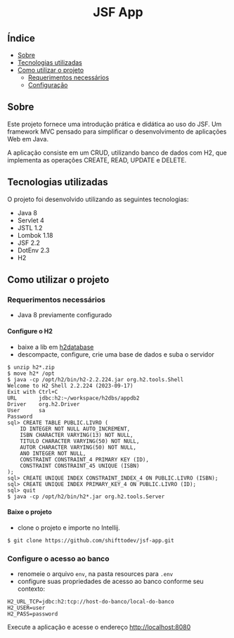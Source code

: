 
<div style="text-align: center">
    <h1 style="text-align: center">JSF App</h1>
</div>

## Índice

- [Sobre](#sobre)
- [Tecnologias utilizadas](#tecnologias-utilizadas)
- [Como utilizar o projeto](#como-utilizar-o-projeto)
    - [Requerimentos necessários](#requerimentos-necessários)
    - [Configuração](#configuração)
         
## Sobre

Este projeto fornece uma introdução prática e didática ao uso do JSF. Um framework 
MVC pensado para simplificar o desenvolvimento de aplicações Web em Java. 

A aplicação consiste em um CRUD, utilizando banco de dados com H2, que implementa as operações CREATE, READ, UPDATE e DELETE.


## Tecnologias utilizadas

O projeto foi desenvolvido utilizando as seguintes tecnologias:

- Java 8
- Servlet 4
- JSTL 1.2
- Lombok 1.18
- JSF 2.2
- DotEnv 2.3
- H2

## Como utilizar o projeto

### Requerimentos necessários

- Java 8 previamente configurado

#### Configure o H2

- baixe a lib em [h2database](http://www.h2database.com/html/main.html)
- descompacte, configure, crie uma base de dados e suba o servidor

```
$ unzip h2*.zip
$ move h2* /opt
$ java -cp /opt/h2/bin/h2-2.2.224.jar org.h2.tools.Shell
Welcome to H2 Shell 2.2.224 (2023-09-17)
Exit with Ctrl+C
URL       jdbc:h2:~/workspace/h2dbs/appdb2
Driver    org.h2.Driver
User      sa
Password  
sql> CREATE TABLE PUBLIC.LIVRO (
	ID INTEGER NOT NULL AUTO_INCREMENT,
	ISBN CHARACTER VARYING(13) NOT NULL,
	TITULO CHARACTER VARYING(50) NOT NULL,
	AUTOR CHARACTER VARYING(50) NOT NULL,
	ANO INTEGER NOT NULL,
	CONSTRAINT CONSTRAINT_4 PRIMARY KEY (ID),
	CONSTRAINT CONSTRAINT_45 UNIQUE (ISBN)
);
sql> CREATE UNIQUE INDEX CONSTRAINT_INDEX_4 ON PUBLIC.LIVRO (ISBN);
sql> CREATE UNIQUE INDEX PRIMARY_KEY_4 ON PUBLIC.LIVRO (ID);
sql> quit 
$ java -cp /opt/h2/bin/h2*.jar org.h2.tools.Server
```

#### Baixe o projeto

- clone o projeto e importe no Intellij.

```bash
$ git clone https://github.com/shifttodev/jsf-app.git
```

### Configure o acesso ao banco

- renomeie o arquivo `env`, na pasta resources para `.env`
- configure suas propriedades de acesso ao banco conforme seu contexto:

```
H2_URL_TCP=jdbc:h2:tcp://host-do-banco/local-do-banco
H2_USER=user
H2_PASS=password
```

Execute a aplicação e acesse o endereço [http://localhost:8080](http://localhost:8080)
